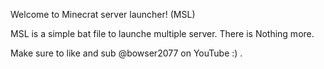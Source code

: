 
Welcome to Minecrat server launcher! (MSL)

MSL is a simple bat file to launche multiple server.
There is Nothing more.

Make sure to like and sub @bowser2077 on YouTube :) .
